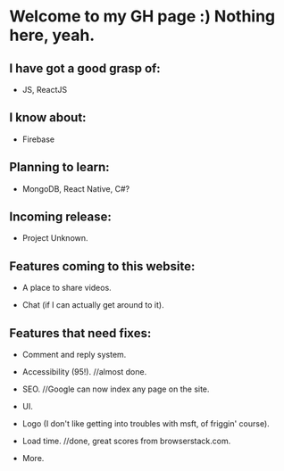 # Welcome to my GH page :) Nothing here, yeah.

## I have got a good grasp of: 
- JS, ReactJS

## I know about: 
- Firebase

## Planning to learn: 
- MongoDB, React Native, C#?

## Incoming release: 
- Project Unknown.

## Features coming to this website:

- A place to share videos.

- Chat (if I can actually get around to it).

## Features that need fixes:

- Comment and reply system.

- Accessibility (95!). //almost done.

- SEO. //Google can now index any page on the site.

- UI.

- Logo (I don't like getting into troubles with msft, of friggin' course).

- Load time. //done, great scores from browserstack.com.

- More.

